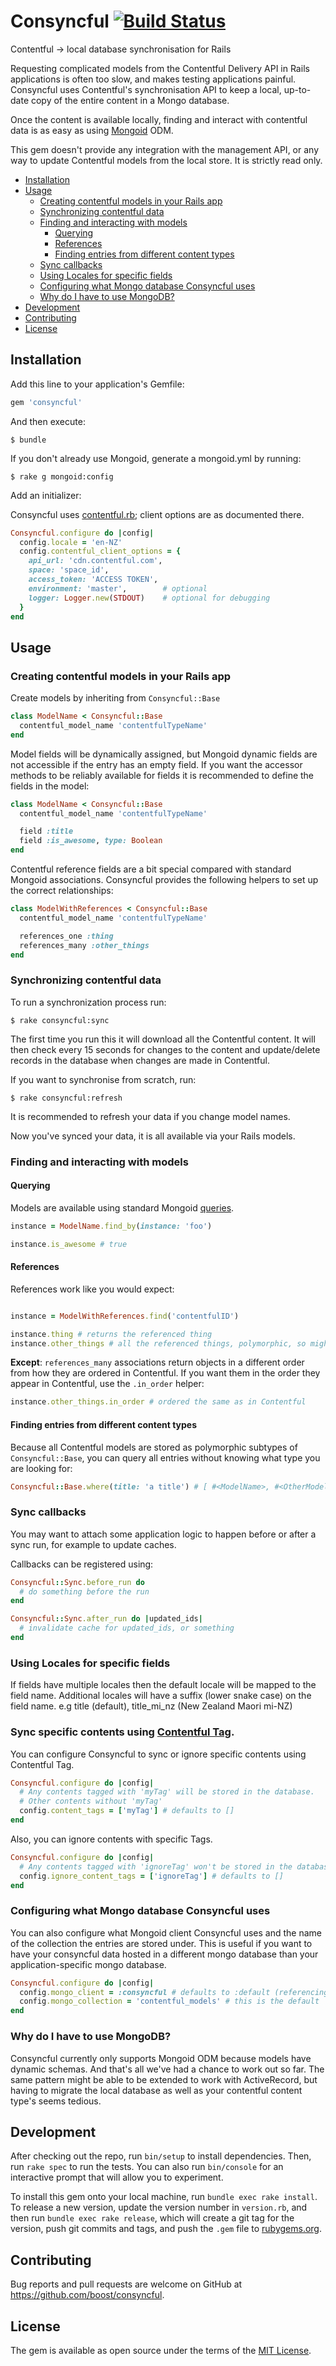 # Consyncful [![Build Status](https://travis-ci.org/boost/consyncful.svg?branch=master)](https://travis-ci.org/boost/consyncful)

Contentful -> local database synchronisation for Rails

Requesting complicated models from the Contentful Delivery API in Rails applications is often too slow, and makes testing applications painful. Consyncful uses Contentful's synchronisation API to keep a local, up-to-date copy of the entire content in a Mongo database.

Once the content is available locally, finding and interact with contentful data is as easy as using [Mongoid](https://docs.mongodb.com/mongoid/current/tutorials/mongoid-documents/) ODM.

This gem doesn't provide any integration with the management API, or any way to update Contentful models from the local store. It is strictly read only.

- [Installation](#installation)
- [Usage](#usage)
  - [Creating contentful models in your Rails app](#creating-contentful-models-in-your-rails-app)
  - [Synchronizing contentful data](#synchronizing-contentful-data)
  - [Finding and interacting with models](#finding-and-interacting-with-models)
    - [Querying](#querying)
    - [References](#references)
    - [Finding entries from different content types](#finding-entries-from-different-content-types)
  - [Sync callbacks](#sync-callbacks)
  - [Using Locales for specific fields](#using-locales-for-specific-fields)
  - [Configuring what Mongo database Consyncful uses](#configuring-what-mongo-database-consyncful-uses)
  - [Why do I have to use MongoDB?](#why-do-i-have-to-use-mongodb)
- [Development](#development)
- [Contributing](#contributing)
- [License](#license)

## Installation

Add this line to your application's Gemfile:

```ruby
gem 'consyncful'
```

And then execute:

    $ bundle

If you don't already use Mongoid, generate a mongoid.yml by running:

    $ rake g mongoid:config

Add an initializer:

Consyncful uses [contentful.rb](https://github.com/contentful/contentful.rb); client options are as documented there.
```rb
Consyncful.configure do |config|
  config.locale = 'en-NZ'
  config.contentful_client_options = {
    api_url: 'cdn.contentful.com',
    space: 'space_id',
    access_token: 'ACCESS TOKEN',
    environment: 'master',        # optional
    logger: Logger.new(STDOUT)    # optional for debugging
  }
end
```

## Usage

### Creating contentful models in your Rails app

Create models by inheriting from `Consyncful::Base`

```ruby
class ModelName < Consyncful::Base
  contentful_model_name 'contentfulTypeName'
end
```

Model fields will be dynamically assigned, but Mongoid dynamic fields are not accessible if the entry has an empty field. If you want the accessor methods to be reliably available for fields it is recommended to define the fields in the model:

```ruby
class ModelName < Consyncful::Base
  contentful_model_name 'contentfulTypeName'

  field :title
  field :is_awesome, type: Boolean
end
```

Contentful reference fields are a bit special compared with standard Mongoid associations. Consyncful provides the following helpers to set up the correct relationships:

```ruby
class ModelWithReferences < Consyncful::Base
  contentful_model_name 'contentfulTypeName'

  references_one :thing
  references_many :other_things
end
```

### Synchronizing contentful data

To run a synchronization process run:

    $ rake consyncful:sync

The first time you run this it will download all the Contentful content. It will then check every 15 seconds for changes to the content and update/delete records in the database when changes are made in Contentful.

If you want to synchronise from scratch, run:

    $ rake consyncful:refresh

It is recommended to refresh your data if you change model names.

Now you've synced your data, it is all available via your Rails models.

### Finding and interacting with models

#### Querying
Models are available using standard Mongoid [queries](https://docs.mongodb.com/mongoid/current/tutorials/mongoid-queries/).

```ruby
instance = ModelName.find_by(instance: 'foo')

instance.is_awesome # true
```

#### References
References work like you would expect:

```ruby

instance = ModelWithReferences.find('contentfulID')

instance.thing # returns the referenced thing
instance.other_things # all the referenced things, polymorphic, so might be different types
```

**Except**:
`references_many` associations return objects in a different order from how they are ordered in Contentful. If you want them in the order they appear in Contentful, use the `.in_order` helper:

```ruby
instance.other_things.in_order # ordered the same as in Contentful
```

#### Finding entries from different content types

Because all Contentful models are stored as polymorphic subtypes of `Consyncful::Base`, you can query all entries without knowing what type you are looking for:

```ruby
Consyncful::Base.where(title: 'a title') # [ #<ModelName>, #<OtherModelName> ]
```

### Sync callbacks

You may want to attach some application logic to happen before or after a sync run, for example to update caches.

Callbacks can be registered using:

```ruby
Consyncful::Sync.before_run do
  # do something before the run
end
```

```ruby
Consyncful::Sync.after_run do |updated_ids|
  # invalidate cache for updated_ids, or something
end
```

### Using Locales for specific fields

If fields have multiple locales then the default locale will be mapped to the field name. Additional locales will have a suffix (lower snake case) on the field name. e.g title (default), title_mi_nz (New Zealand Maori mi-NZ)

### Sync specific contents using [Contentful Tag](https://www.contentful.com/help/tags/).
You can configure Consyncful to sync or ignore specific contents using Contentful Tag.

```rb
Consyncful.configure do |config|
  # Any contents tagged with 'myTag' will be stored in the database. 
  # Other contents without 'myTag'
  config.content_tags = ['myTag'] # defaults to []
end
```

Also, you can ignore contents with specific Tags.

```rb
Consyncful.configure do |config|
  # Any contents tagged with 'ignoreTag' won't be stored in the database.
  config.ignore_content_tags = ['ignoreTag'] # defaults to []
end
```

### Configuring what Mongo database Consyncful uses

You can also configure what Mongoid client Consyncful uses and the name of the collection the entries are stored under. This is useful if you want to have your consyncful data hosted in a different mongo database than your application-specific mongo database.

```rb
Consyncful.configure do |config|
  config.mongo_client = :consyncful # defaults to :default (referencing the clients in mongoid.yml)
  config.mongo_collection = 'contentful_models' # this is the default
end
```

### Why do I have to use MongoDB?

Consyncful currently only supports Mongoid ODM because models have dynamic schemas. And that's all we've had a chance to work out so far. The same pattern might be able to be extended to work with ActiveRecord, but having to migrate the local database as well as your contentful content type's seems tedious.

## Development

After checking out the repo, run `bin/setup` to install dependencies. Then, run `rake spec` to run the tests. You can also run `bin/console` for an interactive prompt that will allow you to experiment.

To install this gem onto your local machine, run `bundle exec rake install`. To release a new version, update the version number in `version.rb`, and then run `bundle exec rake release`, which will create a git tag for the version, push git commits and tags, and push the `.gem` file to [rubygems.org](https://rubygems.org).

## Contributing

Bug reports and pull requests are welcome on GitHub at https://github.com/boost/consyncful.

## License

The gem is available as open source under the terms of the [MIT License](https://opensource.org/licenses/MIT).
